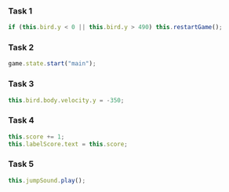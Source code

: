 ### Task 1

```javascript
if (this.bird.y < 0 || this.bird.y > 490) this.restartGame();
```

### Task 2

```javascript
game.state.start("main");
```

### Task 3

```javascript
this.bird.body.velocity.y = -350;
```

### Task 4

```javascript
this.score += 1;
this.labelScore.text = this.score;
```

### Task 5

```javascript
this.jumpSound.play();
```
